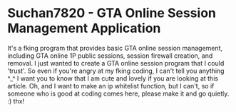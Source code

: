 # Suchan7820 - GTA Online Session Management Application
It's a fking program that provides basic GTA online session management, including GTA online 1P public sessions, session firewall creation, and removal.
I just wanted to create a GTA online session program that I could 'trust'. So even if you're angry at my fking coding, I can't tell you anything ^_^
I want you to know that I am cute and lovely if you are looking at this article.
Oh, and I want to make an ip whitelist function, but I can't, so if someone who is good at coding comes here, please make it and go quietly. :)
thx!
